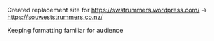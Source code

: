 Created replacement site for https://swstrummers.wordpress.com/ -> https://souweststrummers.co.nz/
<p>Keeping formatting familiar for audience

